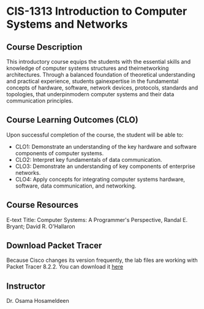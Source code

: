# CIS-1313 Introduction to Computer Systems and Networks
## Course Description
This introductory course equips the students with the essential skills and knowledge of computer systems structures and theirnetworking architectures. Through a balanced foundation of theoretical understanding and practical experience, students gainexpertise in the fundamental concepts of hardware, software, network devices, protocols, standards and topologies, that underpinmodern computer systems and their data communication principles.
## Course Learning Outcomes (CLO)
Upon successful completion of the course, the student will be able to:
* CLO1: Demonstrate an understanding of the key hardware and software components of computer systems.
* CLO2: Interpret key fundamentals of data communication.
* CLO3: Demonstrate an understanding of key components of enterprise networks.
* CLO4: Apply concepts for integrating computer systems hardware, software, data communication, and networking.

## Course Resources
E-text Title: Computer Systems: A Programmer's Perspective, Randal E. Bryant; David R. O'Hallaron

## Download Packet Tracer 
Because Cisco changes its version frequently, the lab files are working with Packet Tracer 8.2.2. 
You can download it [here](https://drive.google.com/drive/folders/1owQ7hXpHS_ndm-d4CrS9JI_TXqc98caF?usp=sharing)
## Instructor 
Dr. Osama Hosameldeen



